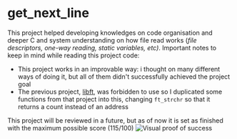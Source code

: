 # get_next_line
This project helped developing knowledges on code organisation and deeper C and system understanding on how file read works (*file descriptors, one-way reading, static variables, etc)*.
Important notes to keep in mind while reading this project code:

 - This project works in an improvable way: i thought on many different ways of doing it, but all of them didn't successfully achieved the project goal
 - The previous project, [libft](https://github.com/Mariomm-marti/libft), was forbidden to use so I duplicated some functions from that project into this, changing `ft_strchr` so that it returns a count instead of an address

This project will be reviewed in a future, but as of now it is set as finished with the maximum possible score (115/100)
![Visual proof of success](https://i.imgur.com/XoTVLWx.png)
